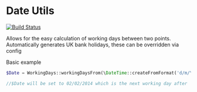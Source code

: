 Date Utils
=============
[![Build Status](https://travis-ci.org/brettminnie/date-utils.svg?branch=travis-ci)](https://travis-ci.org/brettminnie/date-utils)

Allows for the easy calculation of working days between two points. Automatically generates UK bank holidays, these can
be overridden via config

Basic example

```php
$Date = WorkingDays::workingDaysFrom(\DateTime::createFromFormat('d/m/Y', '01/01/2014'),1);

//$Date will be set to 02/02/2014 which is the next working day after
```
